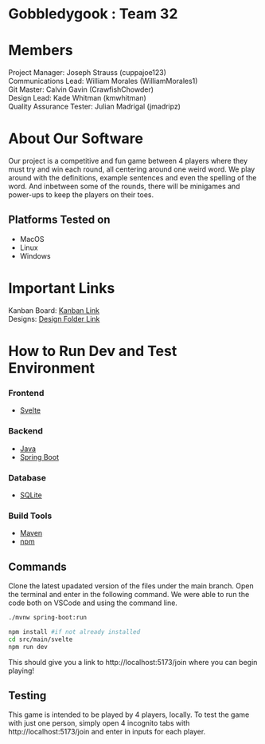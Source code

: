 # Gobbledygook : Team 32
# Members
Project Manager: Joseph Strauss (cuppajoe123)\
Communications Lead: William Morales (WilliamMorales1)\
Git Master: Calvin Gavin (CrawfishChowder)\
Design Lead: Kade Whitman (kmwhitman)\
Quality Assurance Tester: Julian Madrigal (jmadripz)

# About Our Software

Our project is a competitive and fun game between 4 players where they must try and win each round, all centering around one weird word. We play around with the definitions, example sentences and even the spelling of the word. And inbetween some of the rounds, there will be minigames and power-ups to keep the players on their toes. 
## Platforms Tested on
- MacOS
- Linux
- Windows
# Important Links
Kanban Board: [Kanban Link](https://github.com/orgs/CSC-3380-Spring-2025/projects/4)\
Designs: [Design Folder Link](https://github.com/CSC-3380-Spring-2025/Team-32/tree/funny-story-input-checks/designs)

# How to Run Dev and Test Environment

### Frontend
- [Svelte](https://svelte.dev)

### Backend
- [Java](https://www.java.com/)
- [Spring Boot](https://spring.io/projects/spring-boot)

### Database
- [SQLite](https://www.sqlite.org/)

### Build Tools
- [Maven](https://maven.apache.org/)
- [npm](https://www.npmjs.com/)

## Commands

Clone the latest upadated version of the files under the main branch. 
Open the terminal and enter in the following command.
We were able to run the code both on VSCode and using the command line. 

```sh
./mvnw spring-boot:run
```

```sh
npm install #if not already installed
cd src/main/svelte
npm run dev
```

This should give you a link to http://localhost:5173/join where you can begin playing!

## Testing

This game is intended to be played by 4 players, locally. To test the game with just one person, simply open 4 incognito tabs with http://localhost:5173/join and enter in inputs for each player. 
